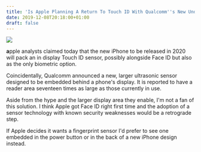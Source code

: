 ```yaml
---
title: 'Is Apple Planning A Return To Touch ID With Qualcomm''s New Under Screen Ultrasonic Sensor'
date: 2019-12-08T20:18:00+01:00
draft: false
---
```


[![](https://1.bp.blogspot.com/-OoxSB8eKNJQ/Xe1MkBF1P2I/AAAAAAAACcU/DoBjtODWRcIctKD5qOLVHzLt3p2dOaizQCLcBGAsYHQ/s640/apple-logo-rainbow.jpg)](https://1.bp.blogspot.com/-OoxSB8eKNJQ/Xe1MkBF1P2I/AAAAAAAACcU/DoBjtODWRcIctKD5qOLVHzLt3p2dOaizQCLcBGAsYHQ/s1600/apple-logo-rainbow.jpg)

**a**pple analysts claimed today that the new iPhone to be released in 2020 will pack an in display Touch ID sensor, possibly alongside Face ID but also as the only biometric option.  

  

Coincidentally, Qualcomm announced a new, larger ultrasonic sensor designed to be embedded behind a phone's display. It is reported to have a reader area seventeen times as large as those currently in use.

  

Aside from the hype and the larger display area they enable, I'm not a fan of this solution. I think Apple got Face ID right first time and the adoption of a sensor technology with known security weaknesses would be a retrograde step.

  

If Apple decides it wants a fingerprint sensor I'd prefer to see one embedded in the power button or in the back of a new iPhone design instead.